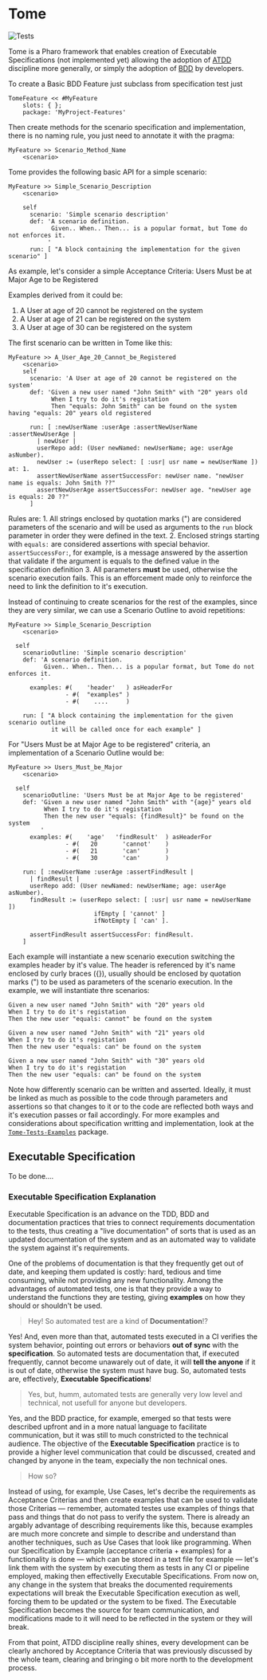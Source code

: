 # Tome

![Tests](https://github.com/vitormcruz/tome/actions/workflows/tome-ci.yml/badge.svg)

Tome is a Pharo framework that enables creation of Executable Specifications (not implemented yet) allowing the adoption of [ATDD](https://en.wikipedia.org/wiki/Acceptance_test-driven_development) discipline more generally, or simply the adoption of [BDD](https://dannorth.net/introducing-bdd/) by developers.

To create a Basic BDD Feature just subclass from specification test just 

```smalltalk
TomeFeature << #MyFeature
    slots: { };
    package: 'MyProject-Features'
```

Then create methods for the scenario specification and implementation, there is no naming rule, you just need to annotate it with the <scenario> pragma:

```smalltalk
MyFeature >> Scenario_Method_Name
    <scenario>
```

Tome provides the following basic API for a simple scenario:

```smalltalk
MyFeature >> Simple_Scenario_Description
    <scenario>

    self
      scenario: 'Simple scenario description'
      def: 'A scenario definition.
            Given.. When.. Then... is a popular format, but Tome do not enforces it.
           '
      run: [ "A block containing the implementation for the given scenario" ]
```

As example, let's consider a simple Acceptance Criteria: Users Must be at Major Age to be Registered

Examples derived from it could be:
  1. A User at age of 20 cannot be registered on the system
  2. A User at age of 21 can be registered on the system
  3. A User at age of 30 can be registered on the system

The first scenario can be written in Tome like this:

```smalltalk
MyFeature >> A_User_Age_20_Cannot_be_Registered
    <scenario>
    self
      scenario: 'A User at age of 20 cannot be registered on the system'
      def: 'Given a new user named "John Smith" with "20" years old
            When I try to do it's registation
            Then "equals: John Smith" can be found on the system having "equals: 20" years old registered
           '
      run: [ :newUserName :userAge :assertNewUserName :assertNewUserAge |
        | newUser |
        userRepo add: (User newNamed: newUserName; age: userAge asNumber).
        newUser := (userRepo select: [ :usr| usr name = newUserName ]) at: 1.
        assertNewUserName assertSuccessFor: newUser name. "newUser name is equals: John Smith ??"
        assertNewUserAge assertSuccessFor: newUser age. "newUser age is equals: 20 ??"
      ]
```

Rules are:
	1. All strings enclosed by quotation marks (") are considered parameters of the scenario and will be used as arguments to the `run` block parameter in order they were defined in the text. 
	2. Enclosed strings starting with `equals:` are considered assertions with special behavior. `assertSuccessFor:`, for example, is a message answered by the assertion that validate if the argument is equals to the defined value in the specification definition
	3. All parameters **must** be used, otherwise the scenario execution fails. This is an efforcement made only to reinforce the need to link the definition to it's execution.

Instead of continuing to create scenarios for the rest of the examples, since they are very similar, we can use a Scenario Outline to avoid repetitions:

```smalltalk
MyFeature >> Simple_Scenario_Description
    <scenario>

  self
    scenarioOutline: 'Simple scenario description'
    def: 'A scenario definition.
          Given.. When.. Then... is a popular format, but Tome do not enforces it.
         '
	  examples: #(    'header'   ) asHeaderFor
	            - #(  "examples" )
	            - #(    ....     )
					
    run: [ "A block containing the implementation for the given scenario outline
            it will be called once for each example" ]
```

For "Users Must be at Major Age to be registered" criteria, an implementation of a Scenario Outline would be:

```smalltalk
MyFeature >> Users_Must_be_Major
    <scenario>

  self
    scenarioOutline: 'Users Must be at Major Age to be registered'
    def: 'Given a new user named "John Smith" with "{age}" years old
          When I try to do it's registation
          Then the new user "equals: {findResult}" be found on the system
         '
	  examples: #(    'age'   'findResult'  ) asHeaderFor 
	            - #(   20       'cannot'    )
	            - #(   21       'can'       )
	            - #(   30       'can'       )
					
    run: [ :newUserName :userAge :assertFindResult |
      | findResult |
      userRepo add: (User newNamed: newUserName; age: userAge asNumber).
      findResult := (userRepo select: [ :usr| usr name = newUserName ])
	                    ifEmpty [ 'cannot' ]
	                    ifNotEmpty [ 'can' ].

      assertFindResult assertSuccessFor: findResult. 
    ]
```

Each example will instantiate a new scenario execution switching the examples header by it's value. The header is referenced by it's name enclosed by curly braces ({}), usually should be enclosed by quotation marks (") to be used as parameters of the scenario execution. In the example, we will instantiate thre scenarios:

```
Given a new user named "John Smith" with "20" years old
When I try to do it's registation
Then the new user "equals: cannot" be found on the system
```
```
Given a new user named "John Smith" with "21" years old
When I try to do it's registation
Then the new user "equals: can" be found on the system
```
```
Given a new user named "John Smith" with "30" years old
When I try to do it's registation
Then the new user "equals: can" be found on the system
```

Note how differently scenario can be written and asserted. Ideally, it must be linked as much as possible to the code through parameters and assertions so that changes to it or to the code are reflected both ways and it's execution passes or fail accordingly. For more examples and considerations about specification writting and implementation, look at the [`Tome-Tests-Examples`](https://github.com/vitormcruz/tome/tree/develop/pharo/Tome-Tests-Examples) package.


## Executable Specification 

To be done....

### Executable Specification Explanation
Executable Specification is an advance on the TDD, BDD and documentation practices that tries to connect requirements documentation to the tests, thus creating a "live documentation" of sorts that is used as an updated documentation of the system and as an automated way to validate the system against it's requirements. 

One of the problems of documentation is that they frequently get out of date, and keeping them updated is costly: hard, tedious and time consuming, while not providing any new functionality. Among the advantages of automated tests, one is that they provide a way to understand the functions they are testing, giving **examples** on how they should or shouldn't be used.

  > Hey! So automated test are a kind of **Documentation**!?

Yes! And, even more than that, automated tests executed in a CI verifies the system behavior, pointing out errors or behaviors **out of sync** with the **specification**. So automated tests are documentation that, if executed frequently, cannot become unawarely out of date, it will **tell the anyone** if it is out of date, otherwise the system must have bug. So, automated tests are, effectively, **Executable Specifications**!

  > Yes, but, humm, automated tests are generally very low level and technical, not usefull for anyone but developers.

Yes, and the BDD practice, for example, emerged so that tests were described upfront and in a more natual language to facilitate communication, but it was still to much constricted to the technical audience. The objective of the **Executable Specification** practice is to provide a higher level communication that could be discussed, created and changed by anyone in the team, expecially the non technical ones.

  > How so?

Instead of using, for example, Use Cases, let's decribe the requirements as Acceptance Criterias and then create examples that can be used to validate those Criterias — remember, automated testes use examples of things that pass and things that do not pass to verify the system. There is already an argably advantage of describing requirements like this, because examples are much more concrete and simple to describe and understand than another techniques, such as Use Cases that look like programming. When our Specification by Example (acceptance criteria + examples) for a functionality is done — which can be stored in a text file for example — let's link them with the system by executing them as tests in any CI or pipeline employed, making then effectivelly Executable Specifications. From now on, any change in the system that breaks the documented requirements expectations will break the Executable Specification execution as well, forcing them to be updated or the system to be fixed. The Executable Specification becomes the source for team communication, and modifications made to it will need to be reflected in the system or they will break.

From that point, ATDD discipline really shines, every development can be clearly anchored by Acceptance Criteria that was previously discussed by the whole team, clearing and bringing o bit more north to the development process. 

